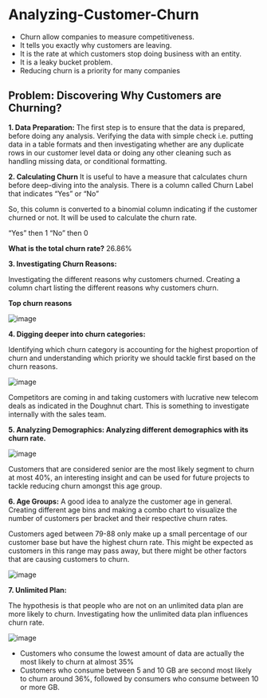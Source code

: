 # Analyzing-Customer-Churn

-	Churn allow companies to measure competitiveness.
-	It tells you exactly why customers are leaving.
-	It is the rate at which customers stop doing business with an entity.
-	It is a leaky bucket problem.
-	Reducing churn is a priority for many companies

## Problem: Discovering Why Customers are Churning?

**1.	Data Preparation:**
The first step is to ensure that the data is prepared, before doing any analysis. Verifying the data with simple check i.e. putting data in a table formats and then investigating whether are any duplicate rows in our customer level data or doing any other cleaning such as handling missing data, or conditional formatting.

**2.	Calculating Churn**
It is useful to have a measure that calculates churn before deep-diving into the analysis.
There is a column called Churn Label that indicates “Yes” or “No”

So, this column is converted to a binomial column indicating if the customer churned or not. It will be used to calculate the churn rate.

“Yes” then 1
“No” then 0

**What is the total churn rate?**
26.86%

**3.	Investigating Churn Reasons:**

Investigating the different reasons why customers churned. Creating a column chart listing the different reasons why customers churn. 

**Top churn reasons**

![image](https://github.com/user-attachments/assets/3ab408d5-3ca5-490a-900a-aa88796bc13b)

**4.	Digging deeper into churn categories:**

Identifying which churn category is accounting for the highest proportion of churn and understanding which priority we should tackle first based on the churn reasons. 

![image](https://github.com/user-attachments/assets/737c88a3-874c-460d-a1d3-13294597ead6)

Competitors are coming in and taking customers with lucrative new telecom deals as indicated in the Doughnut chart. This is something to investigate internally with the sales team. 

**5.	Analyzing Demographics: Analyzing different demographics with its churn rate.**

![image](https://github.com/user-attachments/assets/b4e06c2e-c62f-4b07-a797-5da674cb7b03)

Customers that are considered senior are the most likely segment to churn at most 40%, an interesting insight and can be used for future projects to tackle reducing churn amongst this age group.

**6.	Age Groups:**
A good idea to analyze the customer age in general. Creating different age bins and making a combo chart to visualize the number of customers per bracket and their respective churn rates.

Customers aged between 79-88 only make up a small percentage of our customer base but have the highest churn rate. This might be expected as customers in this range may pass away, but there might be other factors that are causing customers to churn.

![image](https://github.com/user-attachments/assets/dbde2874-1c45-44fa-8e20-4f7c615b4991)

**7.	Unlimited Plan:**

The hypothesis is that people who are not on an unlimited data plan are more likely to churn. Investigating how the unlimited data plan influences churn rate.

![image](https://github.com/user-attachments/assets/85520789-2a3e-4e8d-92bb-795bf9f06aad)

-	Customers who consume the lowest amount of data are actually the most likely to churn at almost 35%
-	Customers who consume between 5 and 10 GB are second most likely to churn around 36%, followed by consumers who consume between 10 or more GB.






